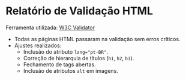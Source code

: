 # Relatório de Validação HTML

Ferramenta utilizada: [W3C Validator](https://validator.w3.org/)

- Todas as páginas HTML passaram na validação sem erros críticos.  
- Ajustes realizados:
  - Inclusão do atributo `lang="pt-BR"`.  
  - Correção de hierarquia de títulos (`h1`, `h2`, `h3`).  
  - Fechamento de tags abertas.  
  - Inclusão de atributos `alt` em imagens.  
